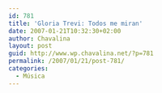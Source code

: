 ```yaml
---
id: 781
title: 'Gloria Trevi: Todos me miran'
date: 2007-01-21T10:32:30+02:00
author: Chavalina
layout: post
guid: http://www.wp.chavalina.net/?p=781
permalink: /2007/01/21/post-781/
categories:
  - Música
---
```

